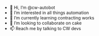 - 👋 Hi, I’m @cw-autobot
- 👀 I’m interested in all things automation
- 🌱 I’m currently learning contracting works
- 💞️ I’m looking to collaborate on cake
- 📫 Reach me by talking to CW devs

<!---
cw-autobot/cw-autobot is a ✨ special ✨ repository because its `README.md` (this file) appears on your GitHub profile.
You can click the Preview link to take a look at your changes.
--->
